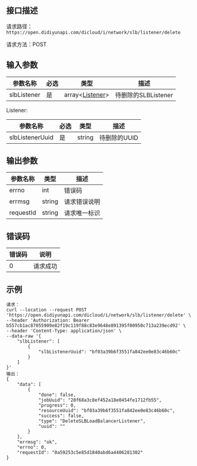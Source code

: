 ## 接口描述

请求路径：`https://open.didiyunapi.com/dicloud/i/network/slb/listener/delete`

请求方法：POST

## 输入参数

| 参数名称    | 必选 | 类型                  | 描述                |
| ----------- | ---- | --------------------- | ------------------- |
| slbListener | 是   | array\<[Listener](#SLBListener)\> | 待删除的SLBListener |

<span id="Listener"></span>
Listener:

| 参数名称        | 必选 | 类型                            | 描述            |
| --------------- | ---- | ------------------------------- | --------------- |
| slbListenerUuid | 是   | string                          | 待删除的UUID    |


## 输出参数

| 参数名称  | 类型   | 描述         |
| --------- | ------ | ------------ |
| errno     | int    | 错误码       |
| errmsg    | string | 请求错误说明 |
| requestId | string | 请求唯一标识 |

## 错误码

| 错误码 | 说明     |
| ------ | -------- |
| 0      | 请求成功 |

## 示例

```
请求：
curl --location --request POST 'https://open.didiyunapi.com/dicloud/i/network/slb/listener/delete' \
--header 'Authorization: Bearer b557cb1ac87055909e82f19c119f88c83e9648e891395f00950c713a239ecd92' \
--header 'Content-Type: application/json' \
--data-raw '{
    "slbListener": [
        {
            "slbListenerUuid": "bf03a39b6f3551fa842ee0e83c46b60c"
        }
    ]
}'
输出：
{
    "data": [
        {
            "done": false,
            "jobUuid": "28f68a3c8ef452a18e0454fe1712fb55",
            "progress": 0,
            "resourceUuid": "bf03a39b6f3551fa842ee0e83c46b60c",
            "success": false,
            "type": "DeleteSLBLoadBalancerListener",
            "uuid": ""
        }
    ],
    "errmsg": "ok",
    "errno": 0,
    "requestId": "0a59253c5e85d1840abd6a4406281302"
}
```

